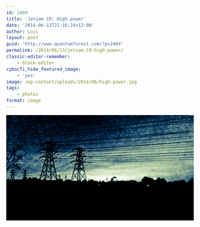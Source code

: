 ```yaml
---
id: 2404
title: 'Jetsam 19: High power'
date: '2014-06-13T21:16:24+12:00'
author: Luis
layout: post
guid: 'http://www.quantumforest.com/?p=2404'
permalink: /2014/06/13/jetsam-19-high-power/
classic-editor-remember:
    - block-editor
cybocfi_hide_featured_image:
    - 'yes'
image: /wp-content/uploads/2014/06/high-power.jpg
tags:
    - photos
format: image
---
```


![High voltage towers in Christchurch.](/assets/images/high_power.jpg)